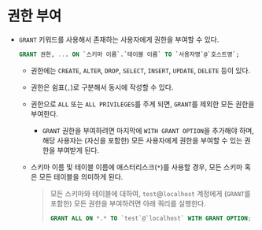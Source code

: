 # 권한 부여

- `GRANT` 키워드를 사용해서 존재하는 사용자에게 권한을 부여할 수 있다.

  ```sql
  GRANT 권한, ... ON `스키마 이름`.`테이블 이름` TO `사용자명`@`호스트명`;
  ```

  - 권한에는 `CREATE`, `ALTER`, `DROP`, `SELECT`, `INSERT`, `UPDATE`, `DELETE` 등이 있다.
  - 권한은 쉼표(`,`)로 구분해서 동시에 작성할 수 있다.
  - 권한으로 `ALL` 또는 `ALL PRIVILEGES`를 주게 되면, `GRANT`를 제외한 모든 권한을 부여한다.
    - `GRANT` 권한을 부여하려면 마지막에 `WITH GRANT OPTION`을 추가해야 하며, 해당 사용자는 (자신을 포함한) 모든 사용자에게 권한을 부여할 수 있는 권한을 부여받게 된다.
  - 스키마 이름 및 테이블 이름에 애스터리스크(`*`)를 사용할 경우, 모든 스키마 혹은 모든 테이블을 의미하게 된다.

    > 모든 스키마와 테이블에 대하여, `test`@`localhost` 계정에게 (`GRANT`를 포함한) 모든 권한을 부여하려면 아래 쿼리를 실행한다.
    >
    > ```sql
    > GRANT ALL ON *.* TO `test`@`localhost` WITH GRANT OPTION;
    > ```
